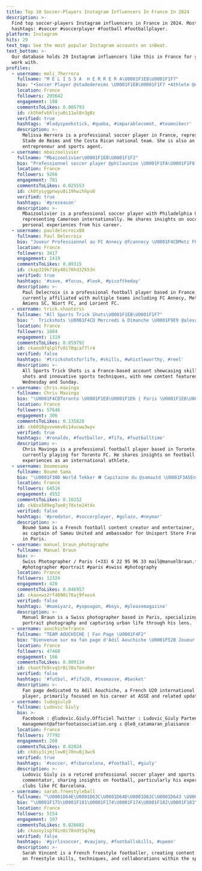 ```yaml
---
title: Top 10 Soccer-Players Instagram Influencers In France In 2024
description: >-
  Find top soccer-players Instagram influencers in France in 2024. Most popular
  hashtags: #soccer #soccerplayer #football #footballplayer.
platform: Instagram
hits: 29
text_top: See the most popular Instagram accounts on inBeat.
text_bottom: >-
  Our database holds 29 Instagram influencers like this in France for you to
  work with.
profiles:
  - username: meli_7herrera
    fullname: "M E L I S S A  H E R R E R A\U0001F1E8\U0001F1F7"
    bio: "•Soccer Player @stadedereims \U0001F1EB\U0001F1F7 •Athlete @nike • @fedefutbolcrc \U0001F1E8\U0001F1F7 •\U0001F459Fundadora @herrera_bikinis \U0001F4CA •Agent @joaquimbatica \U0001F4CD\U0001F1EB\U0001F1F7"
    location: France
    followers: 295642
    engagement: 198
    commentsToLikes: 0.005793
    id: ck5hmfvbhlvju0i11wl8n3g8z
    verified: true
    hashtags: '#ladyspeekstick, #queba, #imparablecomot, #teamnikecr'
    description: >-
      Melissa Herrera is a professional soccer player in France, representing
      Stade de Reims and the Costa Rican national team. She is also an
      entrepreneur and sports agent.
  - username: mbaizoolivier
    fullname: "Mbaizoolivier\U0001F1E8\U0001F1F2"
    bio: "Professionnel soccer player @philaunion \U0001F1FA\U0001F1F8 \U0001F3C6\U0001F947 International Camerounais \U0001F981\U0001F1E8\U0001F1F2 @fecafootofficiel Psaumes 23 35 ✝️ Snapchat \U0001F47B mbaizolivier15"
    location: France
    followers: 9266
    engagement: 781
    commentsToLikes: 0.025553
    id: ck0tysygpnwyu0i19hwihhps6
    verified: true
    hashtags: '#preseason'
    description: >-
      Mbaizoolivier is a professional soccer player with Philadelphia Union,
      representing Cameroon internationally. He shares insights on soccer and
      personal experiences from his career.
  - username: pauldelecroix88
    fullname: Paul Delecroix
    bio: "Joueur Professionnel au FC Annecy @fcannecy \U0001F4CDMetz FC @fcmetz \U0001F4CDAmiens SC @amiensscfootball \U0001F4CDNiort FC @chamoisniortaisfc \U0001F4CDLorient FC @fclorient"
    location: France
    followers: 3417
    engagement: 1419
    commentsToLikes: 0.09315
    id: ckap319k716y40i78hd32k53n
    verified: true
    hashtags: '#save, #focus, #look, #picoftheday'
    description: >-
      Paul Delecroix is a professional football player based in France,
      currently affiliated with multiple teams including FC Annecy, Metz FC,
      Amiens SC, Niort FC, and Lorient FC.
  - username: trick.shooterss
    fullname: "All Sports Trick Shots\U0001F1EB\U0001F1F7"
    bio: "☄️ Trickshots \U0001F4CD Mercredi & Dimanche \U0001F9E9 @alexandre_charlon @mariusgrolleron"
    location: France
    followers: 1884
    engagement: 1319
    commentsToLikes: 0.059792
    id: ckaos0fqlplfv0i78qcaf7lr4
    verified: false
    hashtags: '#trickshotsforlife, #skills, #whistleworthy, #reel'
    description: >-
      All Sports Trick Shots is a France-based account showcasing skillful trick
      shots and innovative sports techniques, with new content featured every
      Wednesday and Sunday.
  - username: chris.mavinga
    fullname: Chris Mavinga
    bio: "\U0001F4CDToronto \U0001F1E8\U0001F1E6 | Paris \U0001F1EB\U0001F1F7 Football player @torontofc #23 | international congolais \U0001F1E8\U0001F1E9 \U0001F4E9 : chrismavingareds@gmail.com"
    location: France
    followers: 57646
    engagement: 306
    commentsToLikes: 0.135828
    id: ck6010gvvemev0i14ucww3wyv
    verified: true
    hashtags: '#ronaldo, #footballer, #fifa, #footballtime'
    description: >-
      Chris Mavinga is a professional football player based in Toronto,
      currently playing for Toronto FC. He shares insights on football and his
      experiences as an international athlete.
  - username: boumesama
    fullname: Boumé Sama
    bio: "\U0001F30D World Tekker ⚽️ Capitaine du @samautd \U0001F3A5Entertainer Football \U0001F7E2 Ambassadeur @unisportstorefr \U0001F4CD Paris Les golazo par ici"
    location: France
    followers: 64516
    engagement: 4552
    commentsToLikes: 0.10252
    id: ck8sx589eg7ae0j78ste24t4x
    verified: false
    hashtags: '#predator, #soccerplayer, #golazo, #neymar'
    description: >-
      Boumé Sama is a French football content creator and entertainer, serving
      as captain of Samau United and ambassador for Unisport Store France, based
      in Paris.
  - username: manuel_braun_photographe
    fullname: Manuel Braun
    bio: >-
      Swiss Photographer / Paris (+33) 6 22 95 96 33 mail@manuelbraun.fr
      #photographer #portrait #paris #swiss #photography
    location: France
    followers: 12324
    engagement: 420
    commentsToLikes: 0.046957
    id: ckaoxwz2rf4090i78aj9fxes4
    verified: false
    hashtags: '#mamiyarz, #yopougon, #boys, #pleasemagazine'
    description: >-
      Manuel Braun is a Swiss photographer based in Paris, specializing in
      portrait photography and capturing urban life through his lens.
  - username: aouchichefrance
    fullname: "TEAM AOUCHICHE | Fan Page \U0001F4F2"
    bio: "Bienvenue sur ma fan page d'Adil Aouchiche \U0001F52B Joueur à l'ASSE, international U20 français \U0001F1E8\U0001F1F5\U0001F49A ▪︎| DUBBLE \U0001F170️ |▪︎ ➲ Compte secondaire : @aouchichegoals"
    location: France
    followers: 47460
    engagement: 166
    commentsToLikes: 0.009134
    id: ckaotfk9cvq1r0i78v7onu0er
    verified: false
    hashtags: '#futbol, #fifa20, #teamasse, #basket'
    description: >-
      Fan page dedicated to Adil Aouchiche, a French U20 international football
      player, primarily focused on his career at ASSE and related updates.
  - username: ludogiuly8
    fullname: Ludovic Giuly
    bio: >-
      Facebook : @ludovic.Giuly.Officiel Twitter : Ludovic_Giuly Partenariat :
      management@afterfootassociation.org ⚓️ @le8_catamaran_plaisance
    location: France
    followers: 77792
    engagement: 208
    commentsToLikes: 0.02024
    id: ck8sy3ijmjlxw0j78nu0j3wc6
    verified: true
    hashtags: '#soccer, #fcbarcelona, #football, #giuly'
    description: >-
      Ludovic Giuly is a retired professional soccer player and sports
      commentator, sharing insights on football, particularly his experiences in
      clubs like FC Barcelona.
  - username: sarah.freestyleball
    fullname: "\U0001D64E\U0001D63C\U0001D64D\U0001D63C\U0001D643 \U0001D651\U0001D644\U0001D649\U0001D63E\U0001D640\U0001D649\U0001D64F"
    bio: "\U0001F175\U0001F181\U0001F174\U0001F174\U0001F182\U0001F183\U0001F188\U0001F17B\U0001F174 ⚽️ \U0001F1EB\U0001F1F7 Fr / Freestyleuse | 22yo Demande de partenariat:⬇️ vincentsarah14@gmail.com \U0001F4E8 -15% sur le site Speenstyle avec le code «\_SARAH\_» ⚽️"
    location: France
    followers: 5154
    engagement: 397
    commentsToLikes: 0.026682
    id: ckaoxy1spf8in0i78ndt5q7mq
    verified: false
    hashtags: '#girlssoccer, #vaujany, #footballskills, #speen'
    description: >-
      Sarah Vincent is a French freestyle footballer, creating content focused
      on freestyle skills, techniques, and collaborations within the sport.
---
```


